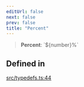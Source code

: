 ```yaml
---
editUrl: false
next: false
prev: false
title: "Percent"
---
```


> **Percent**: \`$\{number\}%\`

## Defined in

[src/typedefs.ts:44](https://github.com/fabricjs/fabric.js/blob/c093e29e73123dafcfa091ff4d5e04e690bb796e/src/typedefs.ts#L44)
